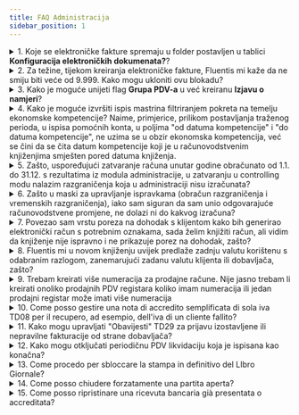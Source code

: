 ```yaml
---
title: FAQ Administracija 
sidebar_position: 1
---
```



<details>

  <summary>1. Koje se elektroničke fakture spremaju u folder postavljen u tablici <b>Konfiguracija elektroničkih dokumenata?</b>?</summary>
  
Postoje dva uvjeta u kartici klijenta.   

Prvi uvjet je flag <b>Potpis dokumenta</b>, koji mora biti aktivan.                 
Drugi uvjet je flag <b>Elektroničko fakturiranje s potpisom</b>, koji je 3-state flag:   

- Kada je postavljen na 1, za klijenta se predviđa potpis, bez obzira na druge konfiguracijske opcije, pa se datoteka uvijek izvozi u mapu definiranu u konfiguraciji elektroničkih dokumenata radi potpisivanja;             

- Kada je postavljen na 0, za klijenta se ne predviđa potpis, bez obzira na druge konfiguracijske opcije, pa se datoteka ne izvozi u mapu konfiguracije elektroničkih dokumenata, čak i ako je mapa definirana;      

- Kada je Null (kao u ovom slučaju, što je zadana postavka), vrijedi postavka u ‘konfiguraciji elektroničkih dokumenata’, tj. ako postoji putanja za kreiranje datoteke, datoteka se uvijek kreira, inače se ne kreira.

</details>


<details>

  <summary>2. Za težine, tijekom kreiranja elektroničke fakture, Fluentis mi kaže da ne smiju biti veće od 9.999. Kako mogu ukloniti ovu blokadu? </summary>
  
Ova blokada je vezana uz pravila Elektroničkog fakturiranja, koje ne prihvaća TEŽINE veće od 9.999.
Da biste zaobišli ovaj problem, potrebno je skalirati jedinicu mjere (UM) ako se premaši granica od 9.999, tako da se koristi odgovarajuća jedinica mjere i dobiju željene vrijednosti.  

</details>


<details>

  <summary>3. Kako je moguće unijeti flag <b>Grupa PDV-a</b> u već kreiranu <b>Izjavu o namjeri</b>? </summary>
  
Potrebno je izvršiti sljedeći SQL update, unoseći ID predmetne izjave o namjeri:  

update CA_DichIntMain set CADM_IsVatGroup = 1 
where CADM_Id = '[id della dichiarazione di intento]'

</details>


<details>

  <summary> 4. Kako je moguće izvršiti ispis mastrina filtriranjem pokreta na temelju ekonomske kompetencije?
Naime, primjerice, prilikom postavljanja traženog perioda, u ispisa pomoćnih konta, u poljima "od datuma kompetencije" i "do datuma kompetencije", ne uzima se u obzir ekonomska kompetencija, već se čini da se čita datum kompetencije koji je u računovodstvenim knjiženjima smješten pored datuma knjiženja.</summary>

Potvrđujem da se u filtrima, kada piše "od datuma kompetencije" do "datuma kompetencije", misli na kompetenciju (tzv. "računovodstvenu") zaglavlja.
Uobičajeno se ti datumi poklapaju, ali se mogu koristiti (iako to u praksi rijetko tko radi) za knjiženje ispravki, primjerice na datum odobrenja bilance koje se odnose na 31.12., gdje je taj datum možda već blokiran za konačni ispis dnevnika i stoga ne bi prihvatio datum knjiženja.
Što se tiče datuma ekonomske kompetencije, ispis mastrina – i šire gledano, cijeli sustav – nije predviđen za rad na taj način.
Najispravnija procedura je izračunati zatvaranje računa za razdoblje (intra-godišnja zatvaranja) i pokrenuti odgovarajuća knjiženja ispravki i integracija.
Alternativno, mogu preporučiti korištenje forme za pregled konta, gdje se preko object navigatora mogu dodati svojstva From AccrualDate i To AccrualDate, što su zapravo datumi ekonomske kompetencije ("od" – "do"), te koristiti filter na prvom redu detaljne mreže (grida).
Još jedna alternativa je prilagodba izvještaja i forme za pokretanje dodavanjem filtera i polja itd...

</details>

<details>

  <summary>5. Zašto, uspoređujući zatvaranje računa unutar godine obračunato od 1.1. do 31.12. s rezultatima iz modula administracije, u zatvaranju u controlling modu nalazim razgraničenja koja u administraciji nisu izračunata?</summary>

Modul controlling u nekim situacijama radi na fleksibilniji način u usporedbi s modulom administracije.
Naime, sposoban je ispraviti bilo koji trošak ili prihod (s kompatibilnim tipom konta) čak i za udjele ekonomske nadležnosti iz prošlosti. Na primjer, ako je trošak evidentiran u godini X, a nadležnost je djelomično (ili potpuno) u godini X-1, prilikom obrade zatvaranja godine X svejedno će doći do ispravke (npr. aktivno razgraničenje).
Potrebno je obratiti posebnu pažnju na **upravljanje dispravkama izvršenima u modulu administracije.**
**Preporučuje se izvršiti izračun i knjiženje ispravki te zatvaranje i ponovno otvaranje konta s ponovnim otvaranjem ispravki putem automatskih procedura, izbjegavajući ručna knjiženja**.
Automatska procedura nameće, naime, da stavke ponovnog otvaranja ispravki imaju datum jednak originalnoj stavci na koju se ispravka odnosi te da ekonomska nadležnost te stavke bude godina X-1. Na taj način se izbjegava da prilikom obrade zatvaranja razdoblja za godinu X softver izračunava dodatne ispravke, jer su one već uključene u saldo godine X (ili unutar-godišnjeg razdoblja godine X) zahvaljujući pravilnom ponovnom otvaranju prethodne ispravke.  

</details>

<details>

  <summary> 6. Zašto u maski za upravljanje ispravkama (obračun razgraničenja i vremenskih razgraničenja), iako sam siguran da sam unio odgovarajuće računovodstvene promjene, ne dolazi ni do kakvog izračuna?</summary>

Nakon što ste se uvjerili da ste zaista unijeli računovodstvene promjene s datumima ekonomske nadležnosti koji prelaze granicu poslovne godine, i da ste koristili konta troška tipa "za ispravku" (db Fast Start) ili koji u tablici tipi conto imaju označen flag Servizio, ako još uvijek ne vidite predložene obračune (ratei ili risconti), moguće je da ste nenamjerno aktivirali flag *Mjesečno zatvaranje* u općim parametrima kontabiliteta. Taj flag zapravo aktivira logiku za strane (ne-talijanske) lokalizacije.

</details>

<details>

  <summary> 7. Povezao sam vrstu poreza na dohodak s klijentom kako bih generirao elektronički račun s potrebnim oznakama, sada želim knjižiti račun, ali vidim da knjiženje nije ispravno i ne prikazuje porez na dohodak, zašto?</summary>

Unutar tablice *Tipovi odbitka poreza*, otvorite vrstu povezanu s dotičnim klijentom i provjerite je li polje *Tipovi dospjele vrijednosti* postavljeno na *Neto dospjele vrijednosti*.

</details>

<details>

  <summary> 8. Fluentis mi u novom knjiženju uvijek predlaže zadnju valutu korištenu s odabranim razlogom, zanemarujući zadanu valutu klijenta ili dobavljača, zašto? </summary>

Provjerite postavku općeg parametra u tablici PARAM_Parameter kod CA-RegCont-General_PurposeCurrencyByTemplate. Ako je parametar postavljen na 1, bit će predložena valuta zadnje korištena s razlogom, ako je postavljen na 0, neće biti predložena nijedna valuta, slijedeći osnovnu logiku valute društva, a zatim čitanje valute klijenta ili dobavljača.  

</details>

<details>

  <summary> 9. Trebam kreirati više numeracija za prodajne račune. Nije jasno trebam li kreirati onoliko prodajnih PDV registara koliko imam numeracija ili jedan prodajni registar može imati više numeracija </summary>

Veza u procesu knjiženja prodaje je Vrsta računa > Numeracija > Povezana knjižbena osnova > PDV registar povezan s osnovom. U standardnom okruženju može postojati više vrsta, ali ako su povezane s istom osnovom, koja ima isti PDV odjeljak, numeracija je ista (zajednička, tako da će račun br. 1 za vrstu A, a zatim za vrstu B biti br. 2). U slučaju različitih vrsta računa s različitim konkurentnim numeracijama preporučljivo je razlikovati PDV odjeljke i povezati im različite osnove, inače će doći do sukoba u PDV protokoliranju. To je zato što je u osnovama obično aktivirana opcija koja predlaže PDV protokol jednako kao i broj dokumenta (kako se ne bi moralo paziti na knjiženje računa po redoslijedu brojeva). Inače je potrebno deaktivirati tu opciju

</details>

<details>

  <summary> 10. Come posso gestire una nota di accredito semplificata di sola iva TD08 per il recupero, ad esempio, dell'iva di un cliente fallito? </summary>

1. U tablici Administracija > **Vrste dokumenata** provjerite postoji li (i po potrebi dodajte) odgovarajuća vrsta dokumenta. Polje Šifra / Opis može se slobodno imenovati, na primjer *Pojednostavljeni dobropis za povrat PDV-a*, ili *Dobropis samo za PDV* itd...; flag **Odobrenje** mora biti **aktivan** a polje **Kod za elektronski oblik dokumenta** mora sadržavati *TD08*
2. U tablici Prodaja > **Vrste računa** provjerite postoji li (i po potrebi dodajte) odgovarajuća vrsta računa. Polje Šifra / Opis može se slobodno imenovati, na primjer *Pojednostavljeni dobropis za povrat PDV-a*, ili *Dobropis samo za PDV* itd... ; u polju **Vrsta računa** MORA biti odabrana opcija ***Dobropis samo za PDV***; polje **Vrsta dokumenta** treba sadržavati vrstu definiranu u točki 1., a polje **Predložak** (knjigovodstven) treba sadržavati odgovarajuću osnovu (koju je potrebno kreirati ili odabrati u tablici Administracija > Knjigovodstvene osnove), tako da knjiženje odgovara situaciji (na primjer, osnova koja upravlja dobropisima s odgovarajućim kontnim šemama).  
3. Kreirajte novi dokument u modulu Prodaja > Prodajni računi koristeći vrstu računa definiranu u točki 2.   
    - Posebna vrsta postavljena u polju Vrsta računa iz točke 2. omogućava unos u tablicu Artikala dokumenta samo redaka tipa *Napomena* gdje možete unijeti kratki opis izvršene ispravke, na primjer: "Dokument izdan prema članku 26, stavak 3 bis, D.P.R. br. 633/1972, isključivo za povrat PDV-a".  
    - Proširivanjem sekcije *Vrsta reference* u *Zaglavlju* dokumenta moguće je, osim polja Vrsta reference, unijeti i detalje prethodnog računa koji se ispravlja.  
    - U ovoj posebnoj vrsti dobropisa upravljanje vrijednostima ograničeno je isključivo na sekciju **Sažetak** točnije u tablicu *Sažetak PDV-a* gdje se direktno obrađuje polje **Porezi** (u negativnom iznosu) uz polje (šifra) PDV-a (npr. 22%), dok je osnovica nula (radi se o dobropisu samo za PDV).  
4. Generirajte XML datoteku i pošaljite elektronički račun kao i obično (prema uputama u online vodiču).  
5. Knjigovodstveno evidentirajte dobropis kao i obično. Povezujući odgovarajuću knjigovodstvenu osnovu tipičnu za dobropise u Italiji (npr. onu iz Fast Start okruženja), knjiženje će se izvršiti ispravno, obrađujući u PDV sekciji samo porez, a ne osnovicu, te u kontnom dijelu knjižeći iznos PDV-a koji se odbija s računa PDV prodaje (dužna strana) protiv potraživanja prema kupcu (potražna strana).  
</details>

<details>

  <summary> 11. Kako mogu upravljati "Obavijesti" TD29 za prijavu izostavljene ili nepravilne fakturacije od strane dobavljača? </summary>

1. U tablici Administracija > **Vrste Računa** provjerite postoji li (i po potrebi dodajte) odgovarajuću vrstu dokumenta. Polje Šifra / Opis može biti slobodno imenovano, na primjer *Obavijest o nepravilnoj fakturaciji*, flag **Samoobračun** mora biti **aktivan**, a polje **Kod za elektronski oblik dokumenta** mora sadržavati vrijednost *TD29*  
2. U tablici Prodaja > **Tipovi računa** provjerite postoji li (i po potrebi dodajte) odgovarajuća tipologija. Polje Šifra / Opis može biti slobodno imenovano, na primjer *Obavijest o nepravilnoj fakturaciji*; u polju **Priroda računa** mora biti odabrana opcija ***Račun***; polje **Vrsta dokumenta** sadržavat će tip iz točke 1.; u polju **Predložak** (knjigovodstveni) nije nužno povezivati vrijednost, budući da se ovdje radi samo o obavijesti o propuštenoj fakturaciji od strane dobavljača, bez značaja za PDV.  
3. Kreirati novi dokument u modulu Prodaja > Računi prodaje koristeći tipologiju računa kreiranu u točki 2.  
   - Proširivanjem sekcije *Vrsta reference* u *Zaglavlju* dokumenta moguće je, ako je potrebno, osim polja Vrsta reference, popuniti i detalje prethodnog računa koji se ispravlja.  
   - U polje Izdavatelj, u zaglavlju dokumenta, unijeti podatke Dobavljača, dok u polje Klijent unijeti šifru naše tvrtke posebno kreirane za samoobračune.  
   - U sekciji Artikli dokumenta unijeti jedan red s opisom robe koja nije fakturirana i pripadajućim iznosima, ili ako se radi o ispravku nepravilnog ili pogrešnog računa, iznos ispravka.
4. Kreirati XML datoteku i poslati je prema uobičajenim procedurama.  
</details>

<details>
  <summary> 12. Kako mogu otključati periodičnu PDV likvidaciju koja je ispisana kao konačna? </summary>

1. U tablici Administracija > IZJAVE > **Uplate PDV-a**, gdje su prikazani svi periodi za koje postoji konačna likvidacija, odabrati period (ili više njih) koji želite otključati i pritisnuti tipku ***Izbriši PDV likvidacije***.
2. Ako je prilikom zaključavanja likvidacije bila aktivirana opcija za automatske knjiženja prijenosa (giroconto), prikazat će se poruka koja potvrđuje automatsko brisanje tih prijenosa. Također će se prikazati poruka koja podsjeća da je potrebno ručno izbrisati zapis (za odgovarajući period) iz forme **Periodična PDV prijava** koji je bio automatski kreiran prilikom pokretanja zaključavanja likvidacije.  
3. Come riportato al punto precedente cancellare manualmente il record presente nella form **Dichiarazione iva periodica** per il periodo corrispondente a quello sbloccato. Ricordiamo che in questa tabella vengono memorizzati i dati per la gestione dei campi manuali della liquidazione (riporto credito, compensazione ecc...)
4. Riportare indietro il contatore delle pagine e la data i ultima stampa per il sezionale IVA sul quale vengono stampate le liquidazioni periodiche (generalmente codice RIE in database FastStart). Accedere alla tabella Registri IVA, localizzare il sezionale da ripristinare (es. *RIE*) e manualmente correggere, per l'anno corrente nella griglia inferiore di dettaglio, i campi **Ultima pagina stampata**, **Data ultima stampa**.
5. Se le liquidazioni periodiche vengono stampate accodandole ad un sezionale iva ordinario (ad esempio alle vendite o agli acquisti), ed in tutti i casi in cui si necessiti di modificare movimenti iva per i quali, oltre alla liquidazione in definitivo, sono stati stampati in definitivo anche i sezionali, dalla tabella **Registri IVA** premere il pulsante nella ribbon bar **Annulla stampe definitive**. Verrà mostrato un popup dove selezionare e confermare il periodo da sbloccare ed il sezionale iva da sbloccare. Nel caso di sblocco di più periodi per un determinato sezionale, si consiglia di procedere in modo consecutivo e sbloccando tutti gli eventuali periodi intermedi, procedendo dal più recente al più vecchio. Procedere quindi al ripristino manuale dei dati di *ultima pagina stampata, ultima data stampa, ed ultimo protocollo IVA*.

</details>

<details>

  <summary> 13. Come procedo per sbloccare la stampa in definitivo del LIbro Giornale? </summary>

1. Quando è stata creata la stampa in definitivo, nella form di stampa **Libro Giornale**  avevamo lanciato la stampa attivando il flag *Definitiva*. In quel momento, ricordiamo, veniva eseguito anche un controllo con relativo messaggio di avviso, se erano presenti movimenti contabili precedenti alle date selezionate nel filtro per la stampa, che non erano ancora state stampate in definitivo. Era comunque possibile ignorare l'avviso. Il period stampato in definitivo veniva bloccato da possibili modifiche alle registrazioni contabili.
2. **Per sbloccare** un periodo stampato in definitivo accedere alla form Configurazione > Parametri > Amministrazione > **Parametri di contabilità**  per l'anno corrente o quello da sbloccare ed utilizzare il pulsante **Annulla stampe definitive**. Apparirà un popup dove specificare il periodo (da data a data) per il quale eseguire lo sblocco. Lo sblocco consiste, tecnicamente, nel porre le registrazioni interessate nel periodo in stato non definitivo (campo visibile solo nel database oppure trascinando la proprietà IsPrintedInJournal - Stampato in libro giornale, in una form che punta all'oggetto FSPosting quale ad esempio la form *Registrazioni contabili* accessibile dal menu Amministrazione > Registrazioni > Registrazioni), pertanto si consiglia di agire in modo ordinato e consecutivo evitando di lasciare periodi non in definitivo, i quali saranno comunque segnalati dall'avviso di cui al punto precedente.
3. Dopo lo sblocco occorre ripristinare manualmente i dati memorizzati nella form dei Parametri di contabilità in fase di stampa definitiva:
    - Data ultima stampa libro giornale: riportandola indietro all'ultima data registrazione non sbloccata
    - Ultima pagina / riga: riportandola all'ultima non sbloccata
    - Saldo Dare / Avere: cancellando i valori che poi saranno ricreati automaticamente con la nuova stampa definitiva.
</details>

<details>

  <summary> 14. Come posso chiudere forzatamente una partita aperta? </summary>

Lo stato di una partita, (aperta, chiusa, parzialmente aperta) è calcolato dal sistema e non può essere forzato agendo direttamente sul campo dello Stato partita, verrebbe immediatamente ricalcolato.
La partita è *chiusa* (e viene rilevato questo stato) solo se esiste un pagamento per quella partita (ad essa agganciato ed avente lo stesso numero).

Pertanto il modo corretto per la chiusura di una partita creata extra-contabilmente, oppure rimasta aperta inquanto una registrazione contabile di pagamento non ha generato anche il pagamento a livello di partite, consiste nell'utilizzare la seguente procedura.

1. Accedere alla form Amministrazione > Partite > **Pagamenti**
2. Creare un nuovo pagamento con il tasto **Nuovo** 
3. Subito dopo l'apertura della form con i dati del nuovo pagamento, anzichè compilare manualmente, utilizzare il comando **Crea da partite / Pagamenti** che fa comparire un popup per la ricerca e selezione della partita aperta che si vuole chiudere. Nel popup sono presenti i consueti campi di ricerca delle partite, è sufficiente selezionare con il mouse la partita da chiudere e premere il bottone **Seleziona**. Verranno creati automaticamente i collegamenti tra partita e pagamento in modo corretto. Lo stato della partita verrà automaticamente ricalcolato come *Chiusa*.

</details>

<details>

  <summary> 15. Come posso ripristinare una ricevuta bancaria già presentata o accreditata? </summary>

La procedura di emissione di una ricevuta bancaria e la sua successiva contabilizzazione e presentazione la salvo buon fine prevede una serie di passaggi tra loro sequenziali. Pertanto nel caso in cui si tenti di eseguire il ripristino (rollback) ad esempio della,creazione di una ricevuta bancaria che è già stata presentata in banca o accreditata, il software impedirà questa operazione restituendo un messaggio di avviso.

Tutte le fasi della creazione e presentazione con successivo accredito, nonchè le operazioni di contabilizzazione, possono essere ripristinate, ma occorre agire nell'ordine logico corretto, partendo dalle operazioni eseguite successivamente fino ad arrivare alle prime fasi.

Se, pertanto, la sequenza delle operazioni compiute per la creazione è la seguente:

- Contabilizzazione della fattura di vendita con apertura partita
- Creazione automatica delle Ricevuta bancaria dalle partite aperte
- Contabilizzazione dell'emissione della ricevuta bancaria (spesso eseguita contestualmente al punto precedente - wizard)
- Creazione distinta di presentazione e inserimento degli effetti (ricevute bancarie) nella distinta
- Contabilizzazione della presentazione distinta
- Contabilizzazione Accredito Ricevute bancarie

Il rollback dovrà seguire questo ordine

- Ripristino contabilizzazione accredito
- Ripristino contabilizzazione distinta
- Rimozione dell'effetto (ricevuta bancaria) dalla distinta (che potrebbe non essere cancellabile contenendo anche altri effetti) selezionandolo da dentro la distinta e premendo il tasto CANC
- Ripristino della contabilizzazione effetti (PRIMA DEL PUNTO SUCCESSIVO)
- Ripristino della creazione automatica effetti dalle partite
 
Ricordiamo che le procedure di ripristino sono accessibili dalle stesse form dove è avvenuta la creazione, nell'apposito tab successivo, sempre presente.

</details>
